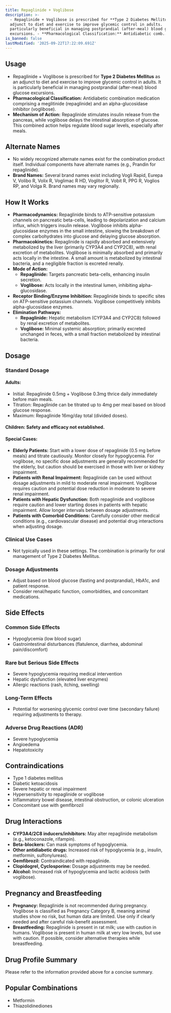```yaml
---
title: Repaglinide + Voglibose
description: >-
  - Repaglinide + Voglibose is prescribed for **Type 2 Diabetes Mellitus** as an
  adjunct to diet and exercise to improve glycemic control in adults.  It is
  particularly beneficial in managing postprandial (after-meal) blood glucose
  excursions. - **Pharmacological Classification:** Antidiabetic comb...
is_banned: false
lastModified: '2025-09-22T17:22:09.691Z'
---
```

## **Usage**

- Repaglinide + Voglibose is prescribed for **Type 2 Diabetes Mellitus** as an adjunct to diet and exercise to improve glycemic control in adults.  It is particularly beneficial in managing postprandial (after-meal) blood glucose excursions.
- **Pharmacological Classification:** Antidiabetic combination medication comprising a meglitinide (repaglinide) and an alpha-glucosidase inhibitor (voglibose).
- **Mechanism of Action:** Repaglinide stimulates insulin release from the pancreas, while voglibose delays the intestinal absorption of glucose. This combined action helps regulate blood sugar levels, especially after meals.


## **Alternate Names**

- No widely recognized alternate names exist for the combination product itself.  Individual components have alternate names (e.g., Prandin for repaglinide).
- **Brand Names:**  Several brand names exist including  Vogli Rapid, Eurepa V, Volibo R, Volix R, Voglimac R HD, Voglitor R, Vobit R, PPG R, Voglios RP, and Volga R. Brand names may vary regionally.


## **How It Works**

- **Pharmacodynamics:** Repaglinide binds to ATP-sensitive potassium channels on pancreatic beta-cells, leading to depolarization and calcium influx, which triggers insulin release. Voglibose inhibits alpha-glucosidase enzymes in the small intestine, slowing the breakdown of complex carbohydrates into glucose and delaying glucose absorption.
- **Pharmacokinetics:**  Repaglinide is rapidly absorbed and extensively metabolized by the liver (primarily CYP3A4 and CYP2C8), with renal excretion of metabolites. Voglibose is minimally absorbed and primarily acts locally in the intestine. A small amount is metabolized by intestinal bacteria, and a negligible fraction is excreted renally.
- **Mode of Action:**
    - **Repaglinide:**  Targets pancreatic beta-cells, enhancing insulin secretion.
    - **Voglibose:**  Acts locally in the intestinal lumen, inhibiting alpha-glucosidase.
- **Receptor Binding/Enzyme Inhibition:** Repaglinide binds to specific sites on ATP-sensitive potassium channels. Voglibose competitively inhibits alpha-glucosidase enzymes.
- **Elimination Pathways:**
    - **Repaglinide:** Hepatic metabolism (CYP3A4 and CYP2C8) followed by renal excretion of metabolites.
    - **Voglibose:** Minimal systemic absorption; primarily excreted unchanged in feces, with a small fraction metabolized by intestinal bacteria.


## **Dosage**

### **Standard Dosage**

#### **Adults:**
- Initial: Repaglinide 0.5mg + Voglibose 0.3mg thrice daily immediately before main meals.
- Titration: Repaglinide can be titrated up to 4mg per meal based on blood glucose response.
- Maximum: Repaglinide 16mg/day total (divided doses).

#### **Children:**  Safety and efficacy not established.

#### **Special Cases:**

- **Elderly Patients:** Start with a lower dose of repaglinide (0.5 mg before meals) and titrate cautiously. Monitor closely for hypoglycemia. For voglibose, no specific dose adjustments are generally recommended for the elderly, but caution should be exercised in those with liver or kidney impairment.
- **Patients with Renal Impairment:** Repaglinide can be used without dosage adjustments in mild to moderate renal impairment.  Voglibose requires caution and potential dose reduction in moderate to severe renal impairment.
- **Patients with Hepatic Dysfunction:** Both repaglinide and voglibose require caution and lower starting doses in patients with hepatic impairment.  Allow longer intervals between dosage adjustments.
- **Patients with Comorbid Conditions:** Carefully consider other medical conditions (e.g., cardiovascular disease) and potential drug interactions when adjusting dosage.

### **Clinical Use Cases**

- Not typically used in these settings. The combination is primarily for oral management of Type 2 Diabetes Mellitus.

### **Dosage Adjustments**

- Adjust based on blood glucose (fasting and postprandial), HbA1c, and patient response.
- Consider renal/hepatic function, comorbidities, and concomitant medications.



## **Side Effects**

### **Common Side Effects**
- Hypoglycemia (low blood sugar)
- Gastrointestinal disturbances (flatulence, diarrhea, abdominal pain/discomfort)

### **Rare but Serious Side Effects**
- Severe hypoglycemia requiring medical intervention
- Hepatic dysfunction (elevated liver enzymes)
- Allergic reactions (rash, itching, swelling)


### **Long-Term Effects**
- Potential for worsening glycemic control over time (secondary failure) requiring adjustments to therapy.

### **Adverse Drug Reactions (ADR)**
- Severe hypoglycemia
- Angioedema
- Hepatotoxicity



## **Contraindications**

- Type 1 diabetes mellitus
- Diabetic ketoacidosis
- Severe hepatic or renal impairment
- Hypersensitivity to repaglinide or voglibose
- Inflammatory bowel disease, intestinal obstruction, or colonic ulceration
- Concomitant use with gemfibrozil


## **Drug Interactions**

- **CYP3A4/2C8 inducers/inhibitors:**  May alter repaglinide metabolism (e.g., ketoconazole, rifampin).
- **Beta-blockers:** Can mask symptoms of hypoglycemia.
- **Other antidiabetic drugs:** Increased risk of hypoglycemia (e.g., insulin, metformin, sulfonylureas).
- **Gemfibrozil:** Contraindicated with repaglinide.
- **Clopidogrel, Cyclosporine:**  Dosage adjustments may be needed.
- **Alcohol:** Increased risk of hypoglycemia and lactic acidosis (with voglibose).


## **Pregnancy and Breastfeeding**

- **Pregnancy:** Repaglinide is not recommended during pregnancy.  Voglibose is classified as Pregnancy Category B, meaning animal studies show no risk, but human data are limited. Use only if clearly needed and after careful risk-benefit assessment.
- **Breastfeeding:** Repaglinide is present in rat milk;  use with caution in humans. Voglibose is present in human milk at very low levels, but use with caution. If possible, consider alternative therapies while breastfeeding.



## **Drug Profile Summary**

Please refer to the information provided above for a concise summary.


## **Popular Combinations**

- Metformin
- Thiazolidinediones

